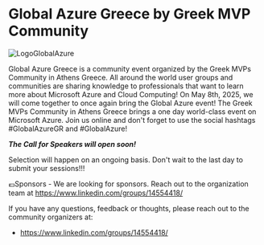 # Global Azure Greece by Greek MVP Community

![LogoGlobalAzure](https://github.com/user-attachments/assets/de2410da-ccae-4106-a0b9-8a40f2316e94)


Global Azure Greece is a community event organized by the Greek MVPs Community in Athens Greece. All around the world user groups and communities are sharing knowledge to professionals that want to learn more about Microsoft Azure and Cloud Computing! On May 8th, 2025, we will come together to once again bring the Global Azure event! The Greek MVPs Community in Athens Greece brings a one day world-class event on Microsoft Azure. Join us online and don't forget to use the social hashtags #GlobalAzureGR and #GlobalAzure!

***The Call for Speakers will open soon!***

Selection will happen on an ongoing basis. Don't wait to the last day to submit your sessions!!! 



💶Sponsors - We are looking for sponsors. Reach out to the organization team at https://www.linkedin.com/groups/14554418/

If you have any questions, feedback or thoughts, please reach out to the community organizers at:
* https://www.linkedin.com/groups/14554418/
	

